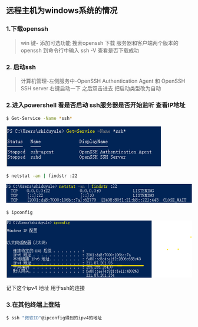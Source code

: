 ## 远程主机为windows系统的情况
### 1.下载openssh
>win 键- 添加可选功能
>搜索openssh 下载 服务器和客户端两个版本的openssh
>到命令行中输入 ssh -V 查看是否下载成功

### 2. 启动ssh
>计算机管理-左侧服务中-OpenSSH Authentication Agent 和 OpenSSH SSH  server 右键启动一下 之后双击进去 把启动类型改为自动

### 2.进入powershell  看是否启动 ssh服务器是否开始监听 查看IP地址
```bash
$ Get-Service -Name *ssh* 
```
![](images/2022-07-10-20-24-41.png)


```bash
$ netstat -an | findstr :22
```
![](images/2022-07-10-20-31-55.png)

```bash
$ ipconfig 
```
![](images/2022-07-10-20-35-53.png)

记下这个ipv4 地址 用于ssh的连接

### 3.在其他终端上登陆
```bash
$ ssh "微软ID"@ipconfig得到的ipv4的地址
```
